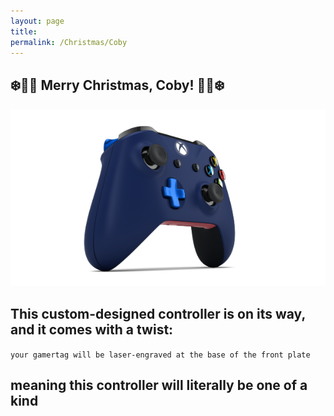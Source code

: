 ```yaml
---
layout: page
title:
permalink: /Christmas/Coby
---
```


## ❄️🎄🎁 Merry Christmas, Coby! 🎁🎄❄️

<img src="/assets/custom-icon.png" alt="pew pew" style="width: 750px;"/>

## This custom-designed controller is on its way, and it comes with a twist:

`your gamertag will be laser-engraved at the base of the front plate`

## meaning this controller will literally be **one of a kind**
